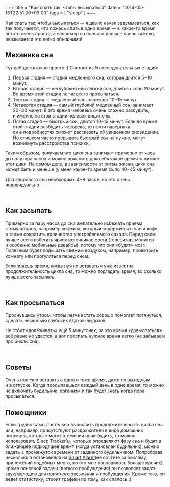 +++
title = "Как спать так, чтобы высыпаться"
date = "2014-05-18T22:51:00+03:00"
tags = [
    "sleep"
]
+++


Как спать так, чтобы высыпаться &mdash; я давно начал задумываться, как так получается, что ложась спать в одно время &mdash; в какое-то время встать очень просто, а например на полчаса раньше очень тяжело, оказывается это легко объяснимо!


<!--more-->

Механика сна
------------

Тут всё достаточно просто :) Состоит из&nbsp;5 последовательных стадий:

1. Первая стадия&nbsp;&mdash; стадия медленного сна, которая длится 5&minus;10 минут.
2. Вторая стадия&nbsp;&mdash; неглубокий или лёгкий сон, длится около 20 минут. Во&nbsp;время этой стадии легче всего просыпаться.
3. Третья стадия&nbsp;&mdash; медленный сон, занимает 10&minus;15 минут.
4. Четвертая стадия&nbsp;&mdash; самый глубокий медленный сон, занимает 20&minus;30 минут. В&nbsp;это время человека очень сложно разбудить, и&nbsp;именно на&nbsp;этой стадии человек видит сны.
5. Пятая стадия&nbsp;&mdash; быстрый сон, длится 10&minus;15 минут. Если во&nbsp;время этой стадии разбудить человека, то&nbsp;почти наверняка он&nbsp;в&nbsp;подробностях сможет рассказать об&nbsp;увиденном сновидении. Но&nbsp;слишком часто прерывать быстрый сон не&nbsp;нужно, могут возникнуть расстройства психики.


Таким образом, получаем что цикл сна занимает примерно от&nbsp;часа до&nbsp;полутора часов и&nbsp;можно выяснить для себя какое время занимает этот цикл. На&nbsp;самом деле, в&nbsp;зависимости от&nbsp;ритма жизни, цикл сна может быть и&nbsp;меньше (у&nbsp;меня какое-то время было 40&minus;45 минут).

Для здорового сна необходимо 4&minus;8 часов, но&nbsp;это очень индивидуально.

&nbsp;

Как засыпать
------------

Примерно за&nbsp;пару часов до&nbsp;сна желательно избежать приема стимуляторов, например кофеина, который содержится в&nbsp;чае и&nbsp;кофе, а&nbsp;также сократить количество употребляемого сахара. Перед сном лучше всего избегать ярких источников света (телевизор, монитор и&nbsp;особенно мобильные девайсы), потому что они &laquo;будят&raquo; мозг. Полезным будет подышать свежим воздухом, например, проветрить комнату или прогуляться перед сном.

Если знаешь время, когда нужно вставать и уже известна продолжительность цикла сна, то можно подгадать время, во сколько лучше всего засыпать.

&nbsp;

Как просыпаться
---------------

Проснувшись утром, чтобы легче встать хорошо помогает потянуться, сделать несколько глубоких вдохов-выдохов.

Не ст&oacute;ит &laquo;долёживать&raquo; ещё 5 минуточек, за это время &laquo;довыспаться&raquo; всё равно не удастся, а вот проспать нужное время легко (не забываем про циклы сна).

&nbsp;

Советы
------

Очень полезно вставать в&nbsp;одно и&nbsp;тоже время, даже по&nbsp;выходным и&nbsp;в&nbsp;отпуске. Когда просыпаешься каждый день в&nbsp;одно время, то&nbsp;можно не&nbsp;включать будильник, организм и&nbsp;так будет знать когда пора просыпаться.

Помощники
---------

Если трудно самостоятельно вычислить продолжительность цикла сна или, например, присутствуют раздражители в виде домашних питомцев, которые могут в течении ночи будить, то можно использовать Sleep Tracker'ы, которые определяют фазу сна и будят в ближайшее подходящее время (когда установлен будильник), можно задать &plusmn; промежуток времени от заданного будильником. Попробовав несколько я остановился на [Smart Alarm](http://sport.com/smart_alarm_clock.html)(не сочтите за рекламу, приложений подобных много, но это мне понравилось больше прочих), кроме основной задачи (легкого пробуждения) он позволяет задать звук/мелодию для приятного засыпания и пробуждения. Кроме того, он ведет статистику, строит графики по тому, как спалось :)

        